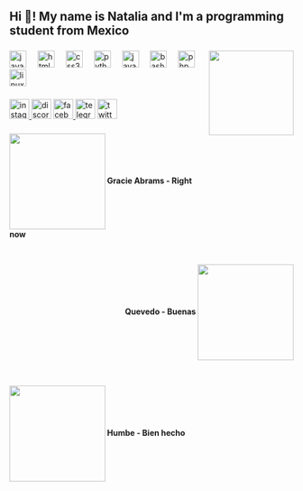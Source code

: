 <h2 align="left">Hi 👋! My name is Natalia and I'm a programming student from Mexico</h2>

###

<img align="right" height="150" src="https://media1.giphy.com/media/k0ijJhqrUP4T2EvmJ1/giphy.gif?cid=ecf05e47lgf183ovyd73yuzgwj0u18bkxcqhys1wveon7zrt&ep=v1_gifs_related&rid=giphy.gif&ct=g"  />

###

<div align="left">
  <img src="https://cdn.jsdelivr.net/gh/devicons/devicon/icons/javascript/javascript-original.svg" height="30" alt="javascript logo"  />
  <img width="12" />
  <img src="https://cdn.jsdelivr.net/gh/devicons/devicon/icons/html5/html5-original.svg" height="30" alt="html5 logo"  />
  <img width="12" />
  <img src="https://cdn.jsdelivr.net/gh/devicons/devicon/icons/css3/css3-original.svg" height="30" alt="css3 logo"  />
  <img width="12" />
  <img src="https://cdn.jsdelivr.net/gh/devicons/devicon/icons/python/python-original.svg" height="30" alt="python logo"  />
  <img width="12" />
  <img src="https://cdn.jsdelivr.net/gh/devicons/devicon/icons/java/java-original.svg" height="30" alt="java logo"  />
  <img width="12" />
  <img src="https://cdn.jsdelivr.net/gh/devicons/devicon/icons/bash/bash-original.svg" height="30" alt="bash logo"  />
  <img width="12" />
  <img src="https://cdn.jsdelivr.net/gh/devicons/devicon/icons/php/php-original.svg" height="30" alt="php logo"  />
  <img width="12" />
  <img src="https://cdn.jsdelivr.net/gh/devicons/devicon/icons/linux/linux-original.svg" height="30" alt="linux logo"  />
</div>

###

<div align="left">
  <a href="https://instagram.com/nath_mr?igshid=NzZlODBkYWE4Ng==" target="_blank">
    <img src="https://img.shields.io/static/v1?message=Instagram&logo=instagram&label=&color=E4405F&logoColor=white&labelColor=&style=for-the-badge" height="35" alt="instagram logo"  />
  </a>
  <img src="https://img.shields.io/static/v1?message=Discord&logo=discord&label=&color=7289DA&logoColor=white&labelColor=&style=for-the-badge" height="35" alt="discord logo"  />
  <a href="https://www.facebook.com/profile.php?id=100010208296260&mibextid=2JQ9oc" target="_blank">
    <img src="https://img.shields.io/static/v1?message=Facebook&logo=facebook&label=&color=1877F2&logoColor=white&labelColor=&style=for-the-badge" height="35" alt="facebook logo"  />
  </a>
  <img src="https://img.shields.io/static/v1?message=Telegram&logo=telegram&label=&color=2CA5E0&logoColor=white&labelColor=&style=for-the-badge" height="35" alt="telegram logo"  />
  <a href="https://x.com/Nath_mr1?t=s6usrVeb8hHvh8_zLz1z9A&s=09" target="_blank">
    <img src="https://img.shields.io/static/v1?message=Twitter&logo=twitter&label=&color=1DA1F2&logoColor=white&labelColor=&style=for-the-badge" height="35" alt="twitter logo"  />
  </a>
</div>

###

<div align="center">
  <p align="left"><a href = "https://music.youtube.com/watch?v=hP4mx6fyUEQ&si=ZE3ZeP__WzkUhWjv"><img src = "https://i.pinimg.com/564x/74/96/6e/74966e570d226cb005efb626d1eb670c.jpg" width = 170 align = "center"/></a><b> Gracie Abrams - Right now</b></p>
  <br>
  <p align="right"><b> Quevedo - Buenas </b><a href = "https://music.youtube.com/watch?v=_DXgya9AlEM&si=RAhfCIMl4RB9oEz6"><img src = "https://i.pinimg.com/564x/7b/80/a2/7b80a24982cf59732dba096ad86c03cb.jpg" width = 170 align = "center"/></a></p>
<br>
<p align="left"><a href = "https://music.youtube.com/watch?v=dteS0K37wYQ&si=Yt1osAJcoVd89455"><img src = "https://i.pinimg.com/564x/85/85/e8/8585e8871427f4ca070dd93e602602cc.jpg" width = 170 align = "center"/></a><b> Humbe - Bien hecho </b></p>

 
</div>
<br>


###
